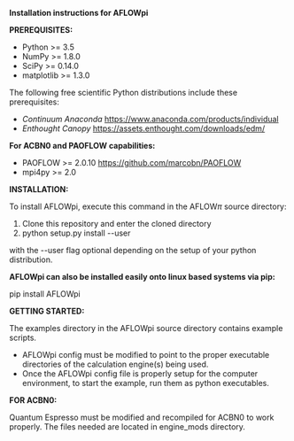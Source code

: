 **Installation instructions for AFLOWpi**

**PREREQUISITES:**

- Python     >= 3.5 
- NumPy      >= 1.8.0
- SciPy      >= 0.14.0
- matplotlib >= 1.3.0

The following free scientific Python distributions include these prerequisites:

- *Continuum Anaconda*
https://www.anaconda.com/products/individual
- *Enthought Canopy*
https://assets.enthought.com/downloads/edm/

**For ACBN0 and PAOFLOW capabilities:**

- PAOFLOW >= 2.0.10
https://github.com/marcobn/PAOFLOW
- mpi4py >= 2.0

**INSTALLATION:**

To install AFLOWpi, execute this command in the AFLOW$\pi$ source directory:

1. Clone this repository and enter the cloned directory
2. python setup.py install --user

with the --user flag optional depending on the setup of your python distribution.

**AFLOWpi can also be installed easily onto linux based systems via pip:**

pip install AFLOWpi

**GETTING STARTED:**
 
The examples directory in the AFLOWpi source directory contains example scripts. 
- AFLOWpi config must be modified to point to the proper executable directories of the calculation engine(s) being used. 
- Once the AFLOWpi config file is properly setup for the computer environment, to start the example, run them as python executables. 


**FOR ACBN0:**

Quantum Espresso must be modified and recompiled for ACBN0 to work properly. The files needed are located in engine_mods directory. 
